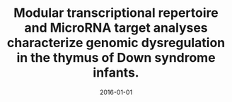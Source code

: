 ---
title: "Modular transcriptional repertoire and MicroRNA target analyses characterize genomic dysregulation in the thymus of Down syndrome infants."
collection: publications
permalink: /publication/2016-moreira2016modular
authors: "C. A. Moreira-Filho, S. Y. Bando, F. B. Bertonha, F. N. Silva, L. da F. Costa, L. R. Ferreira, G. Furlanetto, P. Chacur, M. C. Zerbini, M. Carneiro-Sampaio"
date: 2016-01-01
venue: '<i>Oncotarget<\i>, v. 7, n. 7, p. 7497--7533'
bibtex: "moreira2016modular.bib"
paperurl: 'http://www.oncotarget.com/fulltext/7120'
doi: 10.18632/oncotarget.7120
---